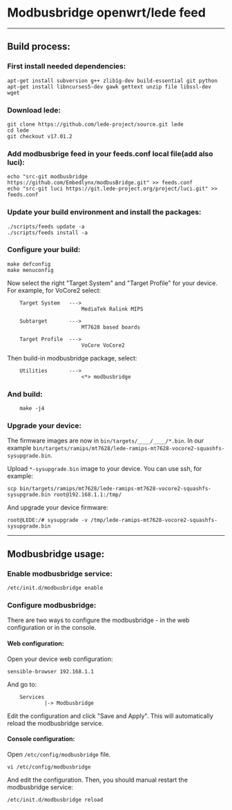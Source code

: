 # Modbusbridge openwrt/lede feed
___

## Build process:

### First install needed dependencies:
```
apt-get install subversion g++ zlib1g-dev build-essential git python
apt-get install libncurses5-dev gawk gettext unzip file libssl-dev wget
```

### Download lede:
```
git clone https://github.com/lede-project/source.git lede
cd lede
git checkout v17.01.2
```

### Add modbusbrige feed in your feeds.conf local file(add also luci):
```
echo "src-git modbusbridge https://github.com/Embedlynx/modbusBridge.git" >> feeds.conf
echo "src-git luci https://git.lede-project.org/project/luci.git" >> feeds.conf
```

### Update your build environment and install the packages:
```
./scripts/feeds update -a
./scripts/feeds install -a
```

### Configure your build:
```
make defconfig
make menuconfig
```

Now select the right "Target System" and "Target Profile" for your device. For example, for VoCore2 select:
```
    Target System   --->
                        MediaTek Ralink MIPS

    Subtarget       --->
                        MT7628 based boards

    Target Profile  --->
                        VoCore VoCore2
```

Then build-in modbusbridge package, select:
```
    Utilities       --->
                        <*> modbusbridge
```

### And build:
```
    make -j4
```

### Upgrade your device:
The firmware images are now in ```bin/targets/____/____/*.bin```. In our example ```bin/targets/ramips/mt7628/lede-ramips-mt7628-vocore2-squashfs-sysupgrade.bin```.

Upload ```*-sysupgrade.bin``` image to your device. You can use ssh, for example:

```scp bin/targets/ramips/mt7628/lede-ramips-mt7628-vocore2-squashfs-sysupgrade.bin root@192.168.1.1:/tmp/```

And upgrade your device firmware:

```root@LEDE:/# sysupgrade -v /tmp/lede-ramips-mt7628-vocore2-squashfs-sysupgrade.bin```

___

## Modbusbridge usage:

### Enable modbusbridge service:

```/etc/init.d/modbusbridge enable```


### Configure modbusbridge:
There are two ways to configure the modbusbridge - in the web configuration or in the console.

#### Web configuration:
Open your device web configuration:

```sensible-browser 192.168.1.1```

And go to:
```
    Services
            |-> Modbusbridge
```
Edit the configuration and click "Save and Apply". This will automatically reload the modbusbridge service.

#### Console configuration:
Open ```/etc/config/modbusbridge``` file.

```vi /etc/config/modbusbridge```

And edit the configuration. Then, you should manual restart the modbusbridge service:

```/etc/init.d/modbusbridge reload```
